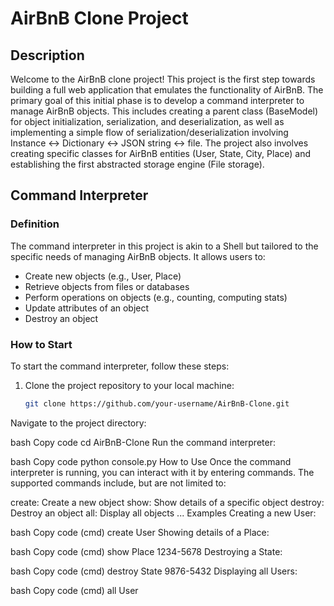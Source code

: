 # AirBnB Clone Project

## Description

Welcome to the AirBnB clone project! This project is the first step towards building a full web application that emulates the functionality of AirBnB. The primary goal of this initial phase is to develop a command interpreter to manage AirBnB objects. This includes creating a parent class (BaseModel) for object initialization, serialization, and deserialization, as well as implementing a simple flow of serialization/deserialization involving Instance <-> Dictionary <-> JSON string <-> file. The project also involves creating specific classes for AirBnB entities (User, State, City, Place) and establishing the first abstracted storage engine (File storage).

## Command Interpreter

### Definition

The command interpreter in this project is akin to a Shell but tailored to the specific needs of managing AirBnB objects. It allows users to:

- Create new objects (e.g., User, Place)
- Retrieve objects from files or databases
- Perform operations on objects (e.g., counting, computing stats)
- Update attributes of an object
- Destroy an object

### How to Start

To start the command interpreter, follow these steps:

1. Clone the project repository to your local machine:

   ```bash
   git clone https://github.com/your-username/AirBnB-Clone.git
Navigate to the project directory:

bash
Copy code
cd AirBnB-Clone
Run the command interpreter:

bash
Copy code
python console.py
How to Use
Once the command interpreter is running, you can interact with it by entering commands. The supported commands include, but are not limited to:

create: Create a new object
show: Show details of a specific object
destroy: Destroy an object
all: Display all objects
...
Examples
Creating a new User:

bash
Copy code
(cmd) create User
Showing details of a Place:

bash
Copy code
(cmd) show Place 1234-5678
Destroying a State:

bash
Copy code
(cmd) destroy State 9876-5432
Displaying all Users:

bash
Copy code
(cmd) all User
